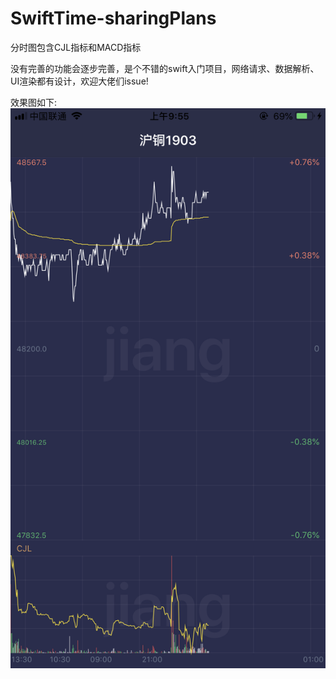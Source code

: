 # SwiftTime-sharingPlans
分时图包含CJL指标和MACD指标

没有完善的功能会逐步完善，是个不错的swift入门项目，网络请求、数据解析、UI渲染都有设计，欢迎大佬们issue!

效果图如下:
![分时图](SwiftMinHour/Images/screenShot.png) 
